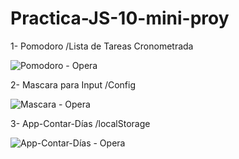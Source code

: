 # Practica-JS-10-mini-proy
1- Pomodoro /Lista de Tareas Cronometrada

![Pomodoro - Opera](https://github.com/Estupi/Practica-JS-10-mini-proy/assets/97317491/4a86282e-5a49-44bf-97a3-57ec7b58e256)


2- Mascara para Input /Config

![Mascara - Opera](https://github.com/Estupi/Practica-JS-10-mini-proy/assets/97317491/5d87a748-9ad2-4067-a7d7-90d23ffa3ef5)

3- App-Contar-Días /localStorage

![App-Contar-Días - Opera](https://github.com/AliaxBit/Practica-JS-10-mini-proy/assets/97317491/b179ada1-ca32-4733-b950-c0f1d88d9168)
